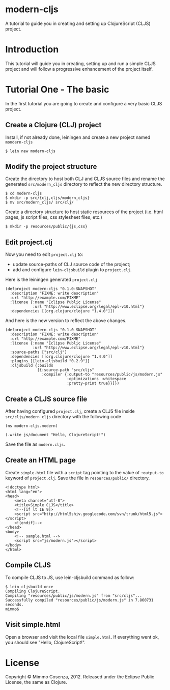 # modern-cljs

A tutorial to guide you in creating and setting up ClojureScript (CLJS) project.

# Introduction

This tutorial will guide you in creating, setting up and run a simple
CLJS project and will follow a progressive enhancement of the project
itself.

# Tutorial One - The basic

In the first tutorial you are going to create and configure a very basic
CLJS project.

## Create a Clojure (CLJ) project

Install, if not already done, leiningen and create a new project named
`mondern-cljs`

```
$ lein new modern-cljs
```

## Modify the project structure

Create the directory to host both CLJ and CLJS source files and rename
the generated `src/modern_cljs` directory to reflect the new directory
structure.

```
$ cd modern-cljs
$ mkdir -p src/{clj,cljs/modern_cljs}
$ mv src/modern_cljs/ src/clj/
```

Create a directory structure to host static resources of the project
(i.e. html pages, js script files, css stylesheet files, etc.)

```
$ mkdir -p resources/public/{js,css}
```

## Edit project.clj

Now you need to edit `project.clj` to:

* update source-paths of CLJ source code of the project;
* add and configure `lein-cljsbuild` plugin to `project.clj`.

Here is the leiningen generated `project.clj`

```
(defproject modern-cljs "0.1.0-SNAPSHOT"
  :description "FIXME: write description"
  :url "http://example.com/FIXME"
  :license {:name "Eclipse Public License"
            :url "http://www.eclipse.org/legal/epl-v10.html"}
  :dependencies [[org.clojure/clojure "1.4.0"]])
```

And here is the new version to reflect the above changes.

```
(defproject modern-cljs "0.1.0-SNAPSHOT"
  :description "FIXME: write description"
  :url "http://example.com/FIXME"
  :license {:name "Eclipse Public License"
            :url "http://www.eclipse.org/legal/epl-v10.html"}
  :source-paths ["src/clj"]
  :dependencies [[org.clojure/clojure "1.4.0"]]
  :plugins [[lein-cljsbuild "0.2.9"]]
  :cljsbuild {:builds
              [{:source-path "src/cljs"
                :compiler {:output-to "resources/public/js/modern.js"
                           :optimizations :whitespace
                           :pretty-print true}}]})
```

## Create a CLJS source file

After having configured `project.clj`, create a CLJS file inside
`src/cljs/modern_cljs` directory with the following code

```
(ns modern-cljs.modern)

(.write js/document "Hello, ClojureScript!")
```

Save the file as `modern.cljs`.

## Create an HTML page

Create `simple.html` file with a `script` tag pointing to the value
of `:output-to` keyword of `project.clj`. Save the file in
`resources/public/` directory.

```
<!doctype html>
<html lang="en">
<head>
    <meta charset="utf-8">
    <title>Simple CLJS</title>
    <!--[if lt IE 9]>
    <script src="http://html5shiv.googlecode.com/svn/trunk/html5.js"></script>
    <![endif]-->
</head>
<body>
    <!-- sample.html -->
    <script src="js/modern.js"></script>
</body>
</html>
```

## Compile CLJS

To compile CLJS to JS, use lein-cljsbuild command as follow:

```
$ lein cljsbuild once
Compiling ClojureScript.
Compiling "resources/public/js/modern.js" from "src/cljs"...
Successfully compiled "resources/public/js/modern.js" in 7.860731 seconds.
mimmo$
```
## Visit simple.html

Open a browser and visit the local file `simple.html`. If everything
went ok, you should see "Hello, ClojureScript!".

# License

Copyright © Mimmo Cosenza, 2012. Released under the Eclipse Public
License, the same as Clojure.

